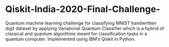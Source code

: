 # Qiskit-India-2020-Final-Challenge- 
Quantum machine learning challenge for classifying MNIST handwritten digit dataset by applying Variational Quantum Classifier which is a hybrid of classical and quantum algorithms meant for classification tasks in a quantum computer. Implemented using IBM’s Qiskit in Python.


